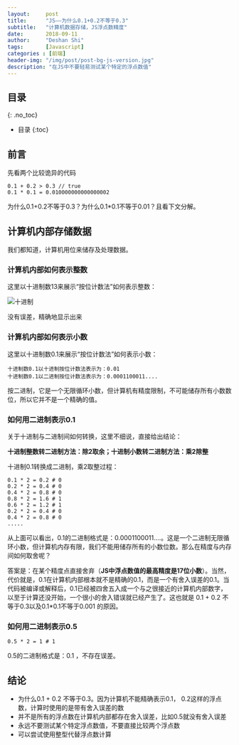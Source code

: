 ```yaml
---
layout:     post
title:      "JS——为什么0.1+0.2不等于0.3"
subtitle:   "计算机数据存储，JS浮点数精度"
date:       2018-09-11
author:     "Deshan Shi"
tags:       [Javascript]
categories : [前端]
header-img: "/img/post/post-bg-js-version.jpg"
description: "在JS中不要轻易测试某个特定的浮点数值"
---
```


## 目录
{: .no_toc}

* 目录
{:toc}

## 前言

先看两个比较诡异的代码

	0.1 + 0.2 > 0.3 // true
	0.1 * 0.1 = 0.010000000000000002

为什么0.1+0.2不等于0.3？为什么0.1*0.1不等于0.01？且看下文分解。

## 计算机内部存储数据

我们都知道，计算机用位来储存及处理数据。

### 计算机内部如何表示整数

这里以十进制数13来展示“按位计数法”如何表示整数：

![十进制](https://i.loli.net/2019/03/16/5c8c9124299e9.png)

没有误差，精确地显示出来

### 计算机内部如何表示小数

这里以十进制数0.1来展示“按位计数法”如何表示小数：

	十进制数0.1以十进制按位计数法表示为：0.01
	十进制数0.1以二进制按位计数法表示为：0.0001100011....

按二进制，它是一个无限循环小数，但计算机有精度限制，不可能储存所有小数数位，所以它并不是一个精确的值。

### 如何用二进制表示0.1

关于十进制与二进制间如何转换，这里不细说，直接给出结论：

**十进制整数转二进制方法：除2取余；十进制小数转二进制方法：乘2除整**

十进制0.1转换成二进制，乘2取整过程：

	0.1 * 2 = 0.2 # 0
	0.2 * 2 = 0.4 # 0
	0.4 * 2 = 0.8 # 0
	0.8 * 2 = 1.6 # 1
	0.6 * 2 = 1.2 # 1
	0.2 * 2 = 0.4 # 0
	0.4 * 2 = 0.8 # 0
	.....

从上面可以看出，0.1的二进制格式是：0.0001100011....。这是一个二进制无限循环小数，但计算机内存有限，我们不能用储存所有的小数位数。那么在精度与内存间如何取舍呢？

答案是：在某个精度点直接舍弃（**JS中浮点数值的最高精度是17位小数**）。当然，代价就是，0.1在计算机内部根本就不是精确的0.1，而是一个有舍入误差的0.1。当代码被编译或解释后，0.1已经被四舍五入成一个与之很接近的计算机内部数字，以至于计算还没开始，一个很小的舍入错误就已经产生了。这也就是 0.1 + 0.2 不等于0.3以及0.1*0.1不等于0.001 的原因。

### 如何用二进制表示0.5

	0.5 * 2 = 1 # 1

0.5的二进制格式是：0.1 ，不存在误差。

## 结论

+ 为什么0.1 + 0.2 不等于0.3。因为计算机不能精确表示0.1， 0.2这样的浮点数，计算时使用的是带有舍入误差的数
+ 并不是所有的浮点数在计算机内部都存在舍入误差，比如0.5就没有舍入误差
+ 永远不要测试某个特定浮点数值，不要直接比较两个浮点数
+ 可以尝试使用整型代替浮点数计算